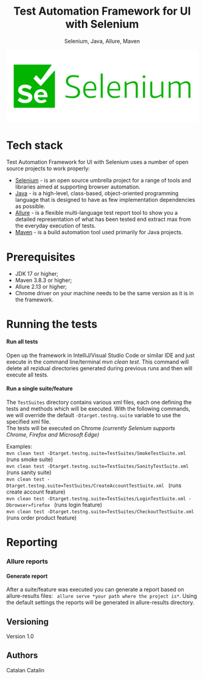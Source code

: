 <h1 align="center">
Test Automation Framework for UI with Selenium
</h1>
<p align="center">
Selenium, Java, Allure, Maven
</p>

<p align="center">
<img src="https://github.com/catalyn98/TestAutomationFrameworkWithSelenium/blob/main/selenium.png" />
</p>

# Tech stack
Test Automation Framework for UI with Selenium uses a number of open source projects to work properly:
* [Selenium](https://www.selenium.dev) - is an open source umbrella project for a range of tools and libraries aimed at supporting browser automation.
* [Java](https://www.java.com/en/) - is a high-level, class-based, object-oriented programming language that is designed to have as few implementation dependencies as possible.
* [Allure](https://docs.qameta.io/allure/) - is a flexible multi-language test report tool to show you a detailed representation of what has been tested end extract max from the everyday execution of tests.
* [Maven](https://maven.apache.org) - is a build automation tool used primarily for Java projects.

# Prerequisites

* JDK 17 or higher;
* Maven 3.8.3 or higher;
* Allure 2.13 or higher;
* Chrome driver on your machine needs to be the same version as it is in the framework.

# Running the tests

#### Run all tests 
Open up the framework in IntelliJ/Visual Studio Code or similar IDE and just execute in the command line/terminal *mvn clean test*.
This command will delete all rezidual directories generated during previous runs and then will execute all tests.

#### Run a single suite/feature  
The `TestSuites` directory contains various xml files, each one defining the tests and methods which will be executed. 
With the following commands, we will override the default `-Dtarget.testng.suite` variable to use the specified xml file.   
The tests will be executed on Chrome *(currently Selenium supports Chrome, Firefox and Microsoft Edge)*  

Examples:  
```mvn clean test -Dtarget.testng.suite=TestSuites/SmokeTestSuite.xml ```
(runs smoke suite)  
```mvn clean test -Dtarget.testng.suite=TestSuites/SanityTestSuite.xml ```
(runs sanity suite)   
```mvn clean test -Dtarget.testng.suite=TestSuites/CreateAccountTestSuite.xml ```
(runs create account feature)  
```mvn clean test -Dtarget.testng.suite=TestSuites/LoginTestSuite.xml -Dbrowser=firefox ```
(runs login feature)  
```mvn clean test -Dtarget.testng.suite=TestSuites/CheckoutTestSuite.xml ```
(runs order product feature)    

# Reporting

### Allure reports
#### Generate report  
After a suite/feature was executed you can generate a report based on allure-results files: 
``` allure serve *your path where the project is*```. Using the default settings the reports will be generated in allure-results directory. 

## Versioning

Version 1.0

## Authors
Catalan Catalin
